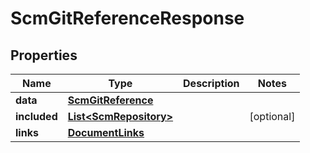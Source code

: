 

# ScmGitReferenceResponse


## Properties

| Name | Type | Description | Notes |
|------------ | ------------- | ------------- | -------------|
|**data** | [**ScmGitReference**](ScmGitReference.md) |  |  |
|**included** | [**List&lt;ScmRepository&gt;**](ScmRepository.md) |  |  [optional] |
|**links** | [**DocumentLinks**](DocumentLinks.md) |  |  |



